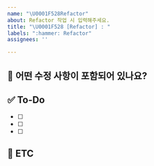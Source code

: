 ```yaml
---
name: "\U0001F528Refactor"
about: Refactor 작업 시 입력해주세요.
title: "\U0001F528 [Refactor] : "
labels: ":hammer: Refactor"
assignees: ''

---
```

<!-- 현재 작성 템플릿은 테스트 중이라 언제든 피드백 주세요 -->

<!-- 제목은 : 뒤에 작성해주세요.  -->
<!-- ex) 🔨[Refactor] : 코드 구조 개선  -->
<!-- 각 템플릿은 라벨이 기본으로 설정되어 있기 때문에 템플릿을 선택한 후 나가서 다른 템플릿을 선택하면 -->
<!-- 이전에 선택한 템플릿의 라벨을 포함하여 새롭게 선택한 템플릿의 라벨까지 중복으로 들어가게 되니까 참고해주세요 -->

## 💚 어떤 수정 사항이 포함되어 있나요?

## ✅ To-Do

- [ ]
- [ ]
- [ ]

## 🍧 ETC

